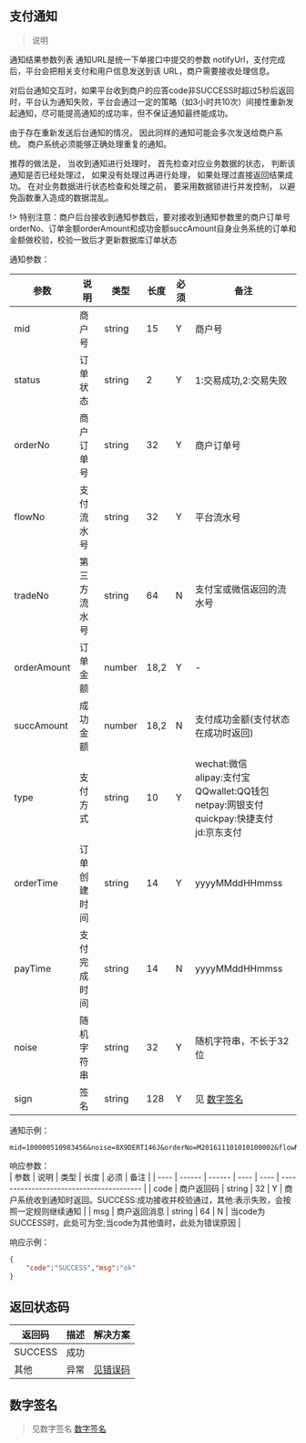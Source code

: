 
## 支付通知

> 说明

通知结果参数列表
通知URL是统一下单接口中提交的参数 notifyUrl，支付完成后，平台会把相关支付和用户信息发送到该 URL，商户需要接收处理信息。

对后台通知交互时，如果平台收到商户的应答code非SUCCESS时超过5秒后返回时，平台认为通知失败，平台会通过一定的策略（如3小时共10次）间接性重新发起通知，尽可能提高通知的成功率，但不保证通知最终能成功。

由于存在重新发送后台通知的情况， 因此同样的通知可能会多次发送给商户系统。 商户系统必须能够正确处理重复的通知。

推荐的做法是， 当收到通知进行处理时， 首先检查对应业务数据的状态， 判断该通知是否已经处理过， 如果没有处理过再进行处理， 如果处理过直接返回结果成功。 在对业务数据进行状态检查和处理之前， 要采用数据锁进行并发控制， 以避免函数重入造成的数据混乱。

!> 特别注意：商户后台接收到通知参数后，要对接收到通知参数里的商户订单号orderNo、订单金额orderAmount和成功金额succAmount自身业务系统的订单和金额做校验，校验一致后才更新数据库订单状态

通知参数：

| 参数          | 说明     | 类型     | 长度   | 必须   | 备注                                       |
| ----------- | ------ | ------ | ---- | ---- | ---------------------------------------- |
| mid         | 商户号    | string | 15   | Y    | 商户号                                      |
| status      | 订单状态   | string | 2    | Y    | 1:交易成功,2:交易失败                            |
| orderNo     | 商户订单号  | string | 32   | Y    | 商户订单号                                    |
| flowNo      | 支付流水号  | string | 32   | Y    | 平台流水号                                    |
| tradeNo     | 第三方流水号 | string | 64   | N    | 支付宝或微信返回的流水号                             |
| orderAmount | 订单金额   | number | 18,2 | Y    | -                                        |
| succAmount  | 成功金额   | number | 18,2 | N    | 支付成功金额(支付状态在成功时返回)                       |
| type        | 支付方式   | string | 10   | Y    | wechat:微信<br/>alipay:支付宝<br/>QQwallet:QQ钱包<br/>netpay:网银支付<br/>quickpay:快捷支付<br/>jd:京东支付 |
| orderTime   | 订单创建时间 | string | 14   | Y    | yyyyMMddHHmmss                           |
| payTime     | 支付完成时间 | string | 14   | N    | yyyyMMddHHmmss                           |
| noise       | 随机字符串  | string | 32   | Y    | 随机字符串，不长于32位                             |
| sign        | 签名     | string | 128  | Y    | 见 [数字签名](/qianming)                      |




通知示例：

```
mid=100000510983456&noise=8X9DERT146J&orderNo=M201611101010100002&flowNo=20161101010100198763&tradeNo=1217752501201407033233368018&orderAmount=5230.00&succAmount=5230.00&type=wechat&status=1&orderTime=20161110101010&payTime=20161110101323&noise=24rewrfsdffjrewr&sign=567A9D86BD90C09567A9D86BD90C098C
```




响应参数：
​    
| 参数   | 说明     | 类型     | 长度   | 必须   | 备注                                       |
| ---- | ------ | ------ | ---- | ---- | ---------------------------------------- |
| code | 商户返回码  | string | 32   | Y    | 商户系统收到通知时返回。SUCCESS:成功接收并校验通过，其他:表示失败，会按照一定规则继续通知 |
| msg  | 商户返回消息 | string | 64   | N    | 当code为SUCCESS时，此处可为空;当code为其他值时，此处为错误原因  |

响应示例：

```json
{
	"code":"SUCCESS","msg":"ok"
}

```


## 返回状态码


| 返回码     | 描述   | 解决方案                |
| ------- | ---- | ------------------- |
| SUCCESS | 成功   |                     |
| 其他      | 异常   | [见错误码](/error_code) |




## 数字签名  
> 见数字签名 [数字签名](/qianming)


​	
​	
​	
​	


​	
